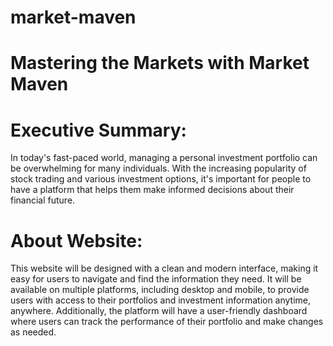 # market-maven

# Mastering the Markets with Market Maven

# Executive Summary:

  In today's fast-paced world, managing a personal investment portfolio can be overwhelming for many individuals. With the increasing popularity of stock trading and various investment options, it's important for people to have a platform that helps them make informed decisions about their financial future.
  
# About Website:

  This website will be designed with a clean and modern interface, making it easy for users to navigate and find the information they need. It will be available on multiple platforms, including desktop and mobile, to provide users with access to their portfolios and investment information anytime, anywhere. Additionally, the platform will have a user-friendly dashboard where users can track the performance of their portfolio and make changes as needed.
